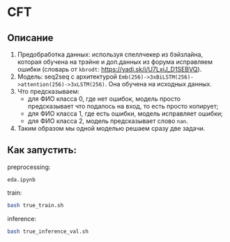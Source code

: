 # CFT

## Описание
1. Предобработка данных: используя спеллчекер из бэйзлайна, которая обучена на трэйне и доп.данных из форума исправляем ошибки (словарь от `kbrodt`:
https://yadi.sk/i/U7LxiJ_D1SEBVQ).
2. Модель: seq2seq с архитектурой `Emb(256)->3хBiLSTM(256)->attention(256)->3хLSTM(256)`. Она обучена на исходных данных.
3. Что предсказываем:
    * для ФИО класса 0, где нет ошибок, модель просто предсказывает что подалось на вход, то есть просто копирует;
    * для ФИО класса 1, где есть ошибки, модель исправляет ошибки;
    * для ФИО класса 2, модель предсказывает слово `nan`.
4. Таким образом мы одной моделью решаем сразу две задачи.

## Как запустить:

preprocessing:
 
`eda.ipynb`

train:
```bash
bash true_train.sh
```

inference:
```bash
bash true_inference_val.sh
```
